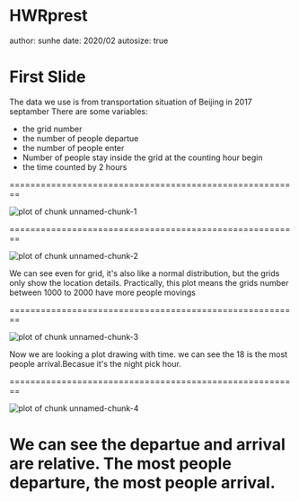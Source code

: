 HWRprest
========================================================
author: sunhe
date: 2020/02
autosize: true

First Slide
========================================================



The data we use is from transportation situation of Beijing in 2017 septamber 
There are some variables:

- the grid number
- the number of people departue
- the number of people enter
- Number of people stay inside the grid at the counting hour begin
- the time counted by 2 hours


========================================================


![plot of chunk unnamed-chunk-1](HWRprest-figure/unnamed-chunk-1-1.png)

========================================================

![plot of chunk unnamed-chunk-2](HWRprest-figure/unnamed-chunk-2-1.png)

We can see even for grid, it's also like a normal distribution, but the grids only show the location details. Practically, this plot means the grids number between 1000 to 2000 have more people movings



========================================================

![plot of chunk unnamed-chunk-3](HWRprest-figure/unnamed-chunk-3-1.png)

Now we are looking a plot drawing with time. we can see the 18 is the most people arrival.Becasue it's the night pick hour.

========================================================

![plot of chunk unnamed-chunk-4](HWRprest-figure/unnamed-chunk-4-1.png)

We can see the departue and arrival are relative. The most people departure, the most people arrival.
========================================================


